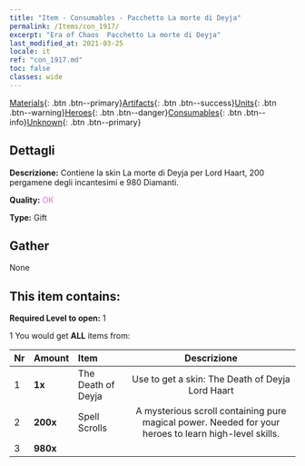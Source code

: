 ```yaml
---
title: "Item - Consumables - Pacchetto La morte di Deyja"
permalink: /Items/con_1917/
excerpt: "Era of Chaos  Pacchetto La morte di Deyja"
last_modified_at: 2021-03-25
locale: it
ref: "con_1917.md"
toc: false
classes: wide
---
```

 [Materials](/it/Items/){: .btn .btn--primary}[Artifacts](/it/Items/Artifacts/){: .btn .btn--success}[Units](/it/Items/Units/){: .btn .btn--warning}[Heroes](/it/Items/Heroes/){: .btn .btn--danger}[Consumables](/it/Items/Consumables/){: .btn .btn--info}[Unknown](/it/Items/Unknown/){: .btn .btn--primary}

## Dettagli
 **Descrizione:** Contiene la skin La morte di Deyja per Lord Haart, 200 pergamene degli incantesimi e 980 Diamanti.

 **Quality:** <span style="color: #DA70D6">OK</span>

 **Type:** Gift

## Gather

  None

## This item contains:

 **Required Level to open:** 1

 1 You would get **ALL** items  from:

  | Nr | Amount |     Item    | Descrizione |
  |:---|:-------|:------------|:-----------:|
  | 1 |  **1x** | The Death of Deyja | Use to get a skin: The Death of Deyja Lord Haart  | 
  | 2 |  **200x** | Spell Scrolls | A mysterious scroll containing pure magical power. Needed for your heroes to learn high-level skills.  | 
  | 3 |  **980x** | <i class="fas fa-gem"/> |  | 

